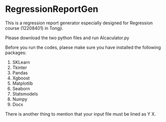 # RegressionReportGen

This is a regression report generator especially designed for Regression course (12208401) in Tongji. 

Please download the two python files and run AIcaculator.py

Before you run the codes, plaese make sure you have installed the following packages:
1.	SKLearn
2.	Tkinter
3.	Pandas
4.	Xgboost
5.	Matplotlib
6.	Seaborn
7.	Statsmodels
8.	Numpy
9.	Docx

There is another thing to mention that your input file must be lined as Y X.
